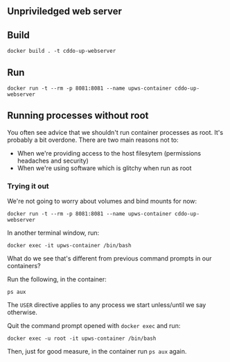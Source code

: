 ## Unpriviledged web server

## Build

```
docker build . -t cddo-up-webserver
```

## Run

```
docker run -t --rm -p 8081:8081 --name upws-container cddo-up-webserver
```

## Running processes without root

You often see advice that we shouldn't run container processes as root. It's probably a bit overdone. There are two main reasons not to:
- When we're providing access to the host filesytem (permissions headaches and security)
- When we're using software which is glitchy when run as root

### Trying it out

<!-- The permissions on the `app` and `www` directories in `03-simple-web-server` should be fine but let's make sure. Enter that directory and run:

```
sudo chmod -R 755 app www 
```

This allows the user owning the directories and their contents to read, write and execute. Members of the owning group can read and execute (root can always do anything). -->

We're not going to worry about volumes and bind mounts for now:

```
docker run -t --rm -p 8081:8081 --name upws-container cddo-up-webserver
```

In another terminal window, run:

```
docker exec -it upws-container /bin/bash
```

What do we see that's different from previous command prompts in our containers?

Run the following, in the container:

```
ps aux
```

The `USER` directive applies to any process we start unless/until we say otherwise.

Quit the command prompt opened with `docker exec` and run:

```
docker exec -u root -it upws-container /bin/bash
```

Then, just for good measure, in the container run `ps aux` again.
